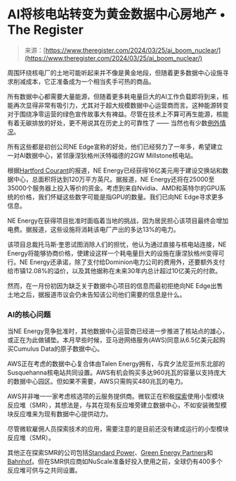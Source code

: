 <!--yml

category: 未分类

date: 2024-05-29 12:38:59

-->

# AI将核电站转变为黄金数据中心房地产 • The Register

> 来源：[https://www.theregister.com/2024/03/25/ai_boom_nuclear/](https://www.theregister.com/2024/03/25/ai_boom_nuclear/)

周围环绕核电厂的土地可能听起来并不像是黄金地段，但随着更多数据中心设施寻求削减成本，它正准备成为一个相当炙手可热的商品。

所有数据中心都需要大量能源，但随着更多耗电量巨大的AI工作负载即将到来，核能再次显得非常有吸引力，尤其对于超大规模数据中心运营商而言。这种能源转变对于围绕净零运营的绿色宣传故事大有裨益。尽管在技术上不算可再生能源，核能有着无碳排放的好处，更不用说其在历史上的可靠性了 —— 当然也有少数[例外情况](https://en.wikipedia.org/wiki/Nuclear_and_radiation_accidents_and_incidents)。

所有这些都是初创公司NE Edge宣称的好处，他们已经努力了一年多，希望建立一对AI数据中心，紧邻康涅狄格州沃特福德的2GW Millstone核电站。

根据[Hartford Courant](https://www.courant.com/2024/03/24/a-mega-data-center-could-drive-ai-deliver-billions-to-ct-will-politics-and-power-worries-doom-it/)的报道，NE Energy已经获得16亿美元用于建设交换站和数据中心，总面积将达到120万平方英尺。据报道，NE Energy还将在25000至35000个服务器上投入等价的资金。考虑到来自Nvidia、AMD和英特尔的GPU系统的价格，我们怀疑这些数字可能是指GPU的数量。我们已向NE Edge寻求更多信息。

NE Energy在获得项目批准时面临着当地的挑战，因为居民担心该项目最终会增加电费。据报道，这些设施将消耗该电厂产出的多达13%的电力。

该项目总裁托马斯·奎恩试图消除人们的担忧，他认为通过直接与核电站连接，NE Energy将能够协商价格，使建设这样一个耗电量巨大的设施在康涅狄格州变得可行。NE Energy还承诺，除了支付给Dominion电力公司的费用外，还要额外支付给市镇12.08%的溢价，以及其他据称在未来30年内总计超过10亿美元的付款。

然而，在一月份初因为缺乏关于数据中心项目的信息而最初拒绝向NE Edge出售土地之后，据报道市议会仍未告知该公司他们需要的信息是什么。

### AI的核心问题

当NE Energy竞争批准时，其他数据中心运营商已经进一步推进了核站点的雄心，或正在为此做铺垫。本月早些时候，亚马逊网络服务(AWS)同意从6.5亿美元起购买Cumulus Data的原子数据中心。

AWS正在考虑的数据中心复合体由Talen Energy拥有，与宾夕法尼亚州东北部的Susquehanna核电站共同设置。AWS有机会购买多达960兆瓦的容量以支持庞大的数据中心园区。但如果不需要，AWS只需购买480兆瓦的电力。

AWS并非唯一一家考虑核选项的云服务提供商。微软正在积极[探索](https://www.theregister.com/2024/01/23/microsoft_nuclear_hires/)使用小型模块反应堆（SMR），其想法是，与其在现有反应堆旁建立数据中心，不如安装微型模块反应堆来为现有数据中心提供动力。

尽管微软雇佣人员探索技术的应用，需要注意的是目前还没有建成运行的小型模块反应堆（SMR）。

其他正在探索SMR的公司包括[Standard Power](https://www.theregister.com/2023/10/08/standard_power_nuclear_datacenter/)、[Green Energy Partners](https://www.theregister.com/2023/08/17/virginia_datacenter_smr/)和[Bahnhof](https://www.theregister.com/2023/03/08/bahnhof_smr_datacenter/)。但在SMR供应商如NuScale准备好投入使用之前，全球仍有400多个反应堆可供与之共同设置。
